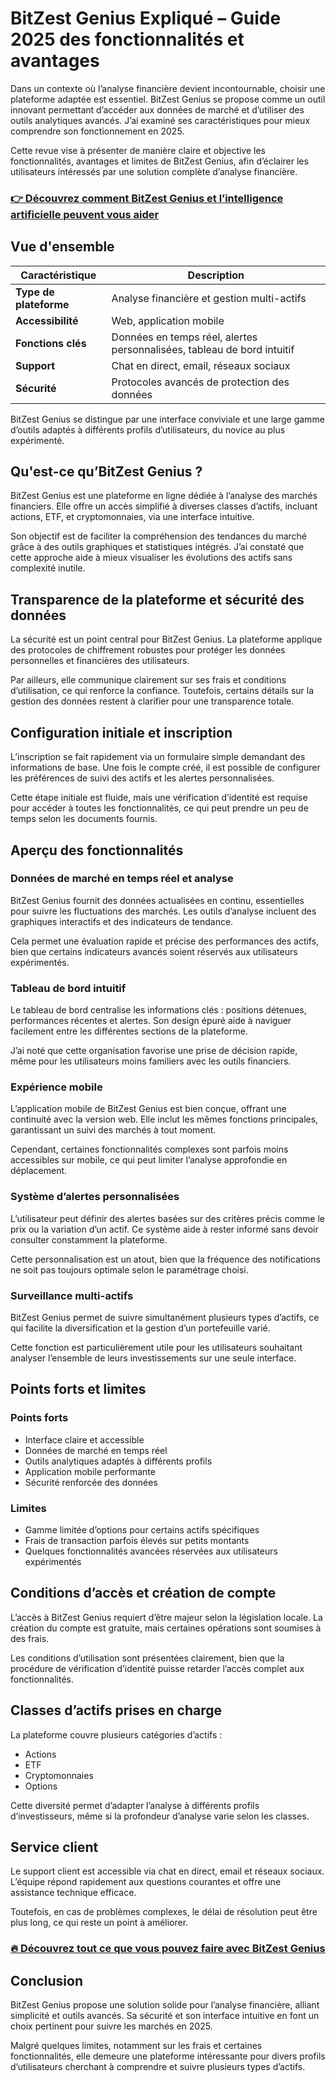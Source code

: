 # BitZest Genius  Expliqué – Guide 2025 des fonctionnalités et avantages
   
Dans un contexte où l’analyse financière devient incontournable, choisir une plateforme adaptée est essentiel. BitZest Genius se propose comme un outil innovant permettant d’accéder aux données de marché et d’utiliser des outils analytiques avancés. J’ai examiné ses caractéristiques pour mieux comprendre son fonctionnement en 2025.  

Cette revue vise à présenter de manière claire et objective les fonctionnalités, avantages et limites de BitZest Genius, afin d’éclairer les utilisateurs intéressés par une solution complète d’analyse financière.

### [👉 Découvrez comment BitZest Genius  et l’intelligence artificielle peuvent vous aider](https://tinyurl.com/23gvzqrm)
## Vue d'ensemble  

| Caractéristique          | Description                                |
|-------------------------|--------------------------------------------|
| **Type de plateforme**    | Analyse financière et gestion multi-actifs |
| **Accessibilité**         | Web, application mobile                     |
| **Fonctions clés**        | Données en temps réel, alertes personnalisées, tableau de bord intuitif |
| **Support**               | Chat en direct, email, réseaux sociaux      |
| **Sécurité**              | Protocoles avancés de protection des données |

BitZest Genius se distingue par une interface conviviale et une large gamme d’outils adaptés à différents profils d’utilisateurs, du novice au plus expérimenté.

## Qu'est-ce qu’BitZest Genius ?  
BitZest Genius est une plateforme en ligne dédiée à l’analyse des marchés financiers. Elle offre un accès simplifié à diverses classes d’actifs, incluant actions, ETF, et cryptomonnaies, via une interface intuitive.  

Son objectif est de faciliter la compréhension des tendances du marché grâce à des outils graphiques et statistiques intégrés. J’ai constaté que cette approche aide à mieux visualiser les évolutions des actifs sans complexité inutile.

## Transparence de la plateforme et sécurité des données  
La sécurité est un point central pour BitZest Genius. La plateforme applique des protocoles de chiffrement robustes pour protéger les données personnelles et financières des utilisateurs.  

Par ailleurs, elle communique clairement sur ses frais et conditions d’utilisation, ce qui renforce la confiance. Toutefois, certains détails sur la gestion des données restent à clarifier pour une transparence totale.

## Configuration initiale et inscription  
L’inscription se fait rapidement via un formulaire simple demandant des informations de base. Une fois le compte créé, il est possible de configurer les préférences de suivi des actifs et les alertes personnalisées.  

Cette étape initiale est fluide, mais une vérification d’identité est requise pour accéder à toutes les fonctionnalités, ce qui peut prendre un peu de temps selon les documents fournis.

## Aperçu des fonctionnalités  

### Données de marché en temps réel et analyse  
BitZest Genius fournit des données actualisées en continu, essentielles pour suivre les fluctuations des marchés. Les outils d’analyse incluent des graphiques interactifs et des indicateurs de tendance.  

Cela permet une évaluation rapide et précise des performances des actifs, bien que certains indicateurs avancés soient réservés aux utilisateurs expérimentés.

### Tableau de bord intuitif  
Le tableau de bord centralise les informations clés : positions détenues, performances récentes et alertes. Son design épuré aide à naviguer facilement entre les différentes sections de la plateforme.  

J’ai noté que cette organisation favorise une prise de décision rapide, même pour les utilisateurs moins familiers avec les outils financiers.

### Expérience mobile  
L’application mobile de BitZest Genius est bien conçue, offrant une continuité avec la version web. Elle inclut les mêmes fonctions principales, garantissant un suivi des marchés à tout moment.  

Cependant, certaines fonctionnalités complexes sont parfois moins accessibles sur mobile, ce qui peut limiter l’analyse approfondie en déplacement.

### Système d’alertes personnalisées  
L’utilisateur peut définir des alertes basées sur des critères précis comme le prix ou la variation d’un actif. Ce système aide à rester informé sans devoir consulter constamment la plateforme.  

Cette personnalisation est un atout, bien que la fréquence des notifications ne soit pas toujours optimale selon le paramétrage choisi.

### Surveillance multi-actifs  
BitZest Genius permet de suivre simultanément plusieurs types d’actifs, ce qui facilite la diversification et la gestion d’un portefeuille varié.  

Cette fonction est particulièrement utile pour les utilisateurs souhaitant analyser l’ensemble de leurs investissements sur une seule interface.

## Points forts et limites  

### Points forts  
- Interface claire et accessible  
- Données de marché en temps réel  
- Outils analytiques adaptés à différents profils  
- Application mobile performante  
- Sécurité renforcée des données  

### Limites  
- Gamme limitée d’options pour certains actifs spécifiques  
- Frais de transaction parfois élevés sur petits montants  
- Quelques fonctionnalités avancées réservées aux utilisateurs expérimentés  

## Conditions d’accès et création de compte  
L’accès à BitZest Genius requiert d’être majeur selon la législation locale. La création du compte est gratuite, mais certaines opérations sont soumises à des frais.  

Les conditions d’utilisation sont présentées clairement, bien que la procédure de vérification d’identité puisse retarder l’accès complet aux fonctionnalités.

## Classes d’actifs prises en charge  
La plateforme couvre plusieurs catégories d’actifs :  
- Actions  
- ETF  
- Cryptomonnaies  
- Options  

Cette diversité permet d’adapter l’analyse à différents profils d’investisseurs, même si la profondeur d’analyse varie selon les classes.

## Service client  
Le support client est accessible via chat en direct, email et réseaux sociaux. L’équipe répond rapidement aux questions courantes et offre une assistance technique efficace.  

Toutefois, en cas de problèmes complexes, le délai de résolution peut être plus long, ce qui reste un point à améliorer.

### [🔥 Découvrez tout ce que vous pouvez faire avec BitZest Genius ](https://tinyurl.com/23gvzqrm)
## Conclusion  
BitZest Genius propose une solution solide pour l’analyse financière, alliant simplicité et outils avancés. Sa sécurité et son interface intuitive en font un choix pertinent pour suivre les marchés en 2025.  

Malgré quelques limites, notamment sur les frais et certaines fonctionnalités, elle demeure une plateforme intéressante pour divers profils d’utilisateurs cherchant à comprendre et suivre plusieurs types d’actifs.